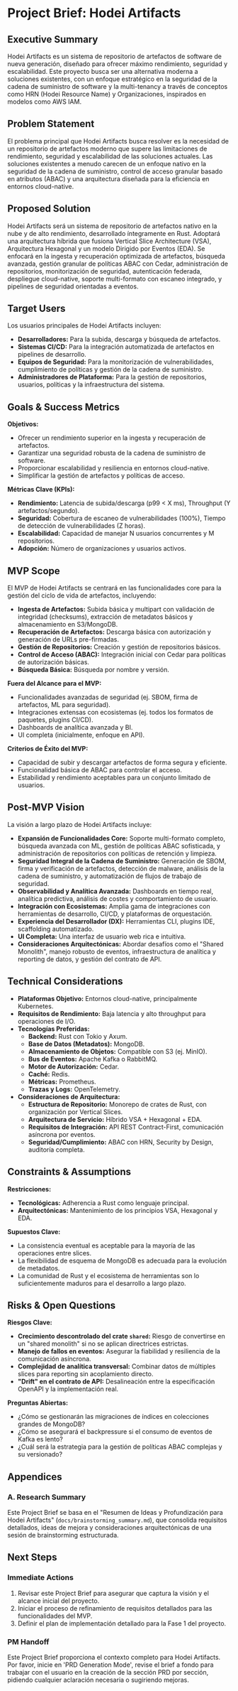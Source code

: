 # Project Brief: Hodei Artifacts

## Executive Summary

Hodei Artifacts es un sistema de repositorio de artefactos de software de nueva generación, diseñado para ofrecer máximo rendimiento, seguridad y escalabilidad. Este proyecto busca ser una alternativa moderna a soluciones existentes, con un enfoque estratégico en la seguridad de la cadena de suministro de software y la multi-tenancy a través de conceptos como HRN (Hodei Resource Name) y Organizaciones, inspirados en modelos como AWS IAM.

## Problem Statement

El problema principal que Hodei Artifacts busca resolver es la necesidad de un repositorio de artefactos moderno que supere las limitaciones de rendimiento, seguridad y escalabilidad de las soluciones actuales. Las soluciones existentes a menudo carecen de un enfoque nativo en la seguridad de la cadena de suministro, control de acceso granular basado en atributos (ABAC) y una arquitectura diseñada para la eficiencia en entornos cloud-native.

## Proposed Solution

Hodei Artifacts será un sistema de repositorio de artefactos nativo en la nube y de alto rendimiento, desarrollado íntegramente en Rust. Adoptará una arquitectura híbrida que fusiona Vertical Slice Architecture (VSA), Arquitectura Hexagonal y un modelo Dirigido por Eventos (EDA). Se enfocará en la ingesta y recuperación optimizada de artefactos, búsqueda avanzada, gestión granular de políticas ABAC con Cedar, administración de repositorios, monitorización de seguridad, autenticación federada, despliegue cloud-native, soporte multi-formato con escaneo integrado, y pipelines de seguridad orientadas a eventos.

## Target Users

Los usuarios principales de Hodei Artifacts incluyen:
*   **Desarrolladores:** Para la subida, descarga y búsqueda de artefactos.
*   **Sistemas CI/CD:** Para la integración automatizada de artefactos en pipelines de desarrollo.
*   **Equipos de Seguridad:** Para la monitorización de vulnerabilidades, cumplimiento de políticas y gestión de la cadena de suministro.
*   **Administradores de Plataforma:** Para la gestión de repositorios, usuarios, políticas y la infraestructura del sistema.

## Goals & Success Metrics

**Objetivos:**
*   Ofrecer un rendimiento superior en la ingesta y recuperación de artefactos.
*   Garantizar una seguridad robusta de la cadena de suministro de software.
*   Proporcionar escalabilidad y resiliencia en entornos cloud-native.
*   Simplificar la gestión de artefactos y políticas de acceso.

**Métricas Clave (KPIs):**
*   **Rendimiento:** Latencia de subida/descarga (p99 < X ms), Throughput (Y artefactos/segundo).
*   **Seguridad:** Cobertura de escaneo de vulnerabilidades (100%), Tiempo de detección de vulnerabilidades (Z horas).
*   **Escalabilidad:** Capacidad de manejar N usuarios concurrentes y M repositorios.
*   **Adopción:** Número de organizaciones y usuarios activos.

## MVP Scope

El MVP de Hodei Artifacts se centrará en las funcionalidades core para la gestión del ciclo de vida de artefactos, incluyendo:

*   **Ingesta de Artefactos:** Subida básica y multipart con validación de integridad (checksums), extracción de metadatos básicos y almacenamiento en S3/MongoDB.
*   **Recuperación de Artefactos:** Descarga básica con autorización y generación de URLs pre-firmadas.
*   **Gestión de Repositorios:** Creación y gestión de repositorios básicos.
*   **Control de Acceso (ABAC):** Integración inicial con Cedar para políticas de autorización básicas.
*   **Búsqueda Básica:** Búsqueda por nombre y versión.

**Fuera del Alcance para el MVP:**
*   Funcionalidades avanzadas de seguridad (ej. SBOM, firma de artefactos, ML para seguridad).
*   Integraciones extensas con ecosistemas (ej. todos los formatos de paquetes, plugins CI/CD).
*   Dashboards de analítica avanzada y BI.
*   UI completa (inicialmente, enfoque en API).

**Criterios de Éxito del MVP:**
*   Capacidad de subir y descargar artefactos de forma segura y eficiente.
*   Funcionalidad básica de ABAC para controlar el acceso.
*   Estabilidad y rendimiento aceptables para un conjunto limitado de usuarios.

## Post-MVP Vision

La visión a largo plazo de Hodei Artifacts incluye:

*   **Expansión de Funcionalidades Core:** Soporte multi-formato completo, búsqueda avanzada con ML, gestión de políticas ABAC sofisticada, y administración de repositorios con políticas de retención y limpieza.
*   **Seguridad Integral de la Cadena de Suministro:** Generación de SBOM, firma y verificación de artefactos, detección de malware, análisis de la cadena de suministro, y automatización de flujos de trabajo de seguridad.
*   **Observabilidad y Analítica Avanzada:** Dashboards en tiempo real, analítica predictiva, análisis de costes y comportamiento de usuario.
*   **Integración con Ecosistemas:** Amplia gama de integraciones con herramientas de desarrollo, CI/CD, y plataformas de orquestación.
*   **Experiencia del Desarrollador (DX):** Herramientas CLI, plugins IDE, scaffolding automatizado.
*   **UI Completa:** Una interfaz de usuario web rica e intuitiva.
*   **Consideraciones Arquitectónicas:** Abordar desafíos como el "Shared Monolith", manejo robusto de eventos, infraestructura de analítica y reporting de datos, y gestión del contrato de API.

## Technical Considerations

*   **Plataformas Objetivo:** Entornos cloud-native, principalmente Kubernetes.
*   **Requisitos de Rendimiento:** Baja latencia y alto throughput para operaciones de I/O.
*   **Tecnologías Preferidas:**
    *   **Backend:** Rust con Tokio y Axum.
    *   **Base de Datos (Metadatos):** MongoDB.
    *   **Almacenamiento de Objetos:** Compatible con S3 (ej. MinIO).
    *   **Bus de Eventos:** Apache Kafka o RabbitMQ.
    *   **Motor de Autorización:** Cedar.
    *   **Caché:** Redis.
    *   **Métricas:** Prometheus.
    *   **Trazas y Logs:** OpenTelemetry.
*   **Consideraciones de Arquitectura:**
    *   **Estructura de Repositorio:** Monorepo de crates de Rust, con organización por Vertical Slices.
    *   **Arquitectura de Servicio:** Híbrido VSA + Hexagonal + EDA.
    *   **Requisitos de Integración:** API REST Contract-First, comunicación asíncrona por eventos.
    *   **Seguridad/Cumplimiento:** ABAC con HRN, Security by Design, auditoría completa.

## Constraints & Assumptions

**Restricciones:**
*   **Tecnológicas:** Adherencia a Rust como lenguaje principal.
*   **Arquitectónicas:** Mantenimiento de los principios VSA, Hexagonal y EDA.

**Supuestos Clave:**
*   La consistencia eventual es aceptable para la mayoría de las operaciones entre slices.
*   La flexibilidad de esquema de MongoDB es adecuada para la evolución de metadatos.
*   La comunidad de Rust y el ecosistema de herramientas son lo suficientemente maduros para el desarrollo a largo plazo.

## Risks & Open Questions

**Riesgos Clave:**
*   **Crecimiento descontrolado del crate `shared`:** Riesgo de convertirse en un "shared monolith" si no se aplican directrices estrictas.
*   **Manejo de fallos en eventos:** Asegurar la fiabilidad y resiliencia de la comunicación asíncrona.
*   **Complejidad de analítica transversal:** Combinar datos de múltiples slices para reporting sin acoplamiento directo.
*   **"Drift" en el contrato de API:** Desalineación entre la especificación OpenAPI y la implementación real.

**Preguntas Abiertas:**
*   ¿Cómo se gestionarán las migraciones de índices en colecciones grandes de MongoDB?
*   ¿Cómo se asegurará el backpressure si el consumo de eventos de Kafka es lento?
*   ¿Cuál será la estrategia para la gestión de políticas ABAC complejas y su versionado?

## Appendices

### A. Research Summary

Este Project Brief se basa en el "Resumen de Ideas y Profundización para Hodei Artifacts" (`docs/brainstorming_summary.md`), que consolida requisitos detallados, ideas de mejora y consideraciones arquitectónicas de una sesión de brainstorming estructurada.

## Next Steps

### Immediate Actions

1.  Revisar este Project Brief para asegurar que captura la visión y el alcance inicial del proyecto.
2.  Iniciar el proceso de refinamiento de requisitos detallados para las funcionalidades del MVP.
3.  Definir el plan de implementación detallado para la Fase 1 del proyecto.

### PM Handoff

Este Project Brief proporciona el contexto completo para Hodei Artifacts. Por favor, inicie en 'PRD Generation Mode', revise el brief a fondo para trabajar con el usuario en la creación de la sección PRD por sección, pidiendo cualquier aclaración necesaria o sugiriendo mejoras.

